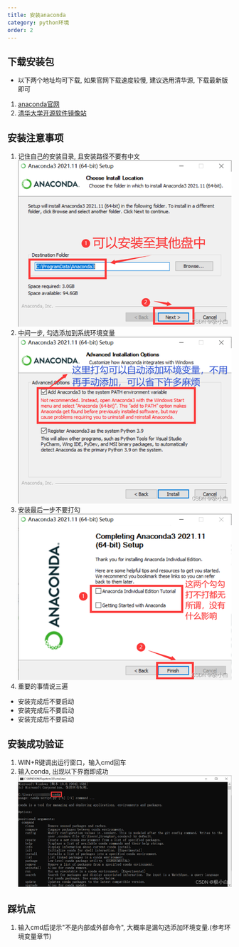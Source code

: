 ```yaml
---
title: 安装anaconda
category: python环境
order: 2
---
```


## 下载安装包
- 以下两个地址均可下载, 如果官网下载速度较慢, 建议选用清华源, 下载最新版即可
1. [anaconda官网](https://www.anaconda.com/)
2. [清华大学开源软件镜像站](https://mirrors.tuna.tsinghua.edu.cn/anaconda/archive/)

## 安装注意事项
1. 记住自己的安装目录, 且安装路径不要有中文
![](../../images/202211211535.png)
2. 中间一步, 勾选添加到系统环境变量
![](../../images/202211211527.png)
3. 安装最后一步不要打勾
![](../../images/202211211530.png)
4. 重要的事情说三遍
- 安装完成后不要启动
- 安装完成后不要启动
- 安装完成后不要启动

## 安装成功验证
1. WIN+R键调出运行窗口，输入cmd回车
2. 输入conda, 出现以下界面即成功
![](../../images/202211211533.png)

## 踩坑点
1. 输入cmd后提示"不是内部或外部命令", 大概率是漏勾选添加环境变量.(参考环境变量章节)
